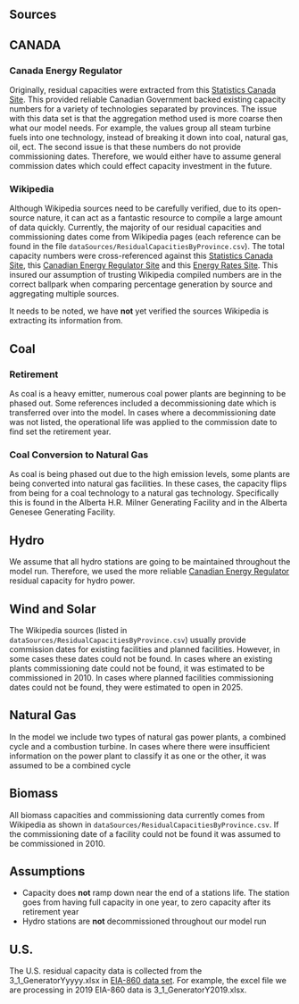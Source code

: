 ## Sources
## CANADA
### Canada Energy Regulator 
Originally, residual capacities were extracted from this [Statistics Canada Site](https://www150.statcan.gc.ca/t1/tbl1/en/tv.action?pid=2510002201&pickMembers%5B0%5D=1.1&pickMembers%5B1%5D=2.1&cubeTimeFrame.startYear=2017&cubeTimeFrame.endYear=2017&referencePeriods=20170101%2C20170101). This provided reliable Canadian Government backed existing capacity numbers for a variety of technologies separated by provinces. The issue with this data set is that the aggregation method used is more coarse then what our model needs. For example, the values group all steam turbine fuels into one technology, instead of breaking it down into coal, natural gas, oil, ect. The second issue is that these numbers do not provide commissioning dates. Therefore, we would either have to assume general commission dates which could effect capacity investment in the future. 

### Wikipedia
Although Wikipedia sources need to be carefully verified, due to its open-source nature, it can act as a fantastic resource to compile a large amount of data quickly. Currently, the majority of our residual capacities and commissioning dates come from Wikipedia pages (each reference can be found in the file `dataSources/ResidualCapacitiesByProvince.csv`). The total capacity numbers were cross-referenced against this [Statistics Canada Site](https://www150.statcan.gc.ca/t1/tbl1/en/tv.action?pid=2510002201&pickMembers%5B0%5D=1.1&pickMembers%5B1%5D=2.1&cubeTimeFrame.startYear=2017&cubeTimeFrame.endYear=2017&referencePeriods=20170101%2C20170101), this [Canadian Energy Regulator Site](https://www.cer-rec.gc.ca/en/data-analysis/canada-energy-future/2019/results/index.html) and this [Energy Rates Site](https://energyrates.ca/the-main-electricity-sources-in-canada-by-province/). This insured our assumption of trusting Wikipedia compiled numbers are in the correct ballpark when comparing percentage generation by source and aggregating multiple sources. 

It needs to be noted, we have **not** yet verified the sources Wikipedia is extracting its information from.

## Coal
### Retirement 
As coal is a heavy emitter, numerous coal power plants are beginning to be phased out. Some references included a decommissioning date which is transferred over into the model. In cases where a decommissioning date was not listed, the operational life was applied to the commission date to find set the retirement year. 

### Coal Conversion to Natural Gas
As coal is being phased out due to the high emission levels, some plants are being converted into natural gas facilities. In these cases, the capacity flips from being for a coal technology to a natural gas technology. Specifically this is found in the Alberta H.R. Milner Generating Facility and in the Alberta Genesee Generating Facility. 

## Hydro 
We assume that all hydro stations are going to be maintained throughout the model run. Therefore, we used the more reliable [Canadian Energy Regulator](https://www.cer-rec.gc.ca/en/data-analysis/canada-energy-future/2019/results/index.html) residual capacity for hydro power. 

## Wind and Solar
The Wikipedia sources (listed in `dataSources/ResidualCapacitiesByProvince.csv`) usually provide commission dates for existing facilities and planned facilities. However, in some cases these dates could not be found. In cases where an existing plants commissioning date could not be found, it was estimated to be commissioned in 2010. In cases where planned facilities commissioning dates could not be found, they were estimated to open in 2025. 

## Natural Gas  
In the model we include two types of natural gas power plants, a combined cycle and a combustion turbine. In cases where there were insufficient information on the power plant to classify it as one or the other, it was assumed to be a combined cycle

## Biomass
All biomass capacities and commissioning data currently comes from Wikipedia as shown in `dataSources/ResidualCapacitiesByProvince.csv`. If the commissioning date of a facility could not be found it was assumed to be commissioned in 2010. 

## Assumptions 
* Capacity does **not** ramp down near the end of a stations life. The station goes from having full capacity in one year, to zero capacity after its retirement year
* Hydro stations are **not** decommissioned throughout our model run

## U.S.
The U.S. residual capacity data is collected from the 3_1_GeneratorYyyyy.xlsx in [EIA-860 data set](https://www.eia.gov/electricity/data/eia860/). For example, the excel file we are processing in 2019 EIA-860 data is 3_1_GeneratorY2019.xlsx. 